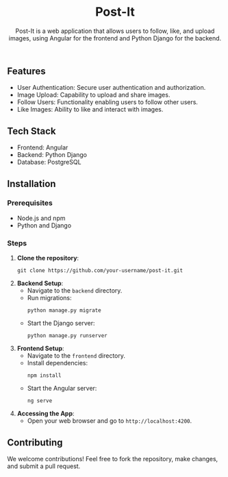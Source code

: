 
<header>
<h1>Post-It</h1>
<p>Post-It is a web application that allows users to follow, like, and upload images, using Angular for the frontend and Python Django for the backend.</p>
</header>

<section>
<h2>Features</h2>
<ul>
    <li>User Authentication: Secure user authentication and authorization.</li>
    <li>Image Upload: Capability to upload and share images.</li>
    <li>Follow Users: Functionality enabling users to follow other users.</li>
    <li>Like Images: Ability to like and interact with images.</li>
</ul>
</section>

<section>
<h2>Tech Stack</h2>
<ul>
    <li>Frontend: Angular</li>
    <li>Backend: Python Django</li>
    <li>Database: PostgreSQL</li>
</ul>
</section>

<section>
<h2>Installation</h2>

<h3>Prerequisites</h3>
<ul>
    <li>Node.js and npm</li>
    <li>Python and Django</li>
</ul>

<h3>Steps</h3>
<ol>
    <li>
        <strong>Clone the repository</strong>:
        <pre><code>git clone https://github.com/your-username/post-it.git</code></pre>
    </li>
    <!-- Steps for Backend Setup -->
    <li>
        <strong>Backend Setup</strong>:
        <ul>
            <li>Navigate to the <code>backend</code> directory.</li>
            <li>Run migrations:
                <pre><code>python manage.py migrate</code></pre>
            </li>
            <li>Start the Django server:
                <pre><code>python manage.py runserver</code></pre>
            </li>
        </ul>
    </li>
    <!-- Steps for Frontend Setup -->
    <li>
        <strong>Frontend Setup</strong>:
        <ul>
            <li>Navigate to the <code>frontend</code> directory.</li>
            <li>Install dependencies:
                <pre><code>npm install</code></pre>
            </li>
            <li>Start the Angular server:
                <pre><code>ng serve</code></pre>
            </li>
        </ul>
    </li>
    <!-- Accessing the App -->
    <li>
        <strong>Accessing the App</strong>:
        <ul>
            <li>Open your web browser and go to <code>http://localhost:4200</code>.</li>
        </ul>
    </li>
</ol>
</section>

<section>
<h2>Contributing</h2>
<p>We welcome contributions! Feel free to fork the repository, make changes, and submit a pull request.</p>
</section>


